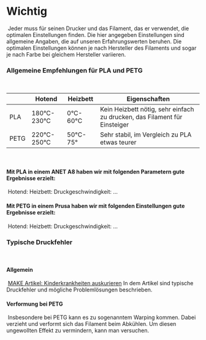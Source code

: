 # Wichtig
​
Jeder muss für seinen Drucker und das Filament, das er verwendet, die optimalen Einstellungen finden. Die hier angegeben Einstellungen sind allgemeine Angaben, die auf unseren Erfahrungswerten beruhen. Die optimalen Einstellungen können je nach Hersteller des Filaments und sogar je nach Farbe  bei gleichem Hersteller variieren.
​
### Allgemeine Empfehlungen für PLA und PETG
​

|  | Hotend | Heizbett | Eigenschaften |
|---|---|---|---|
| PLA | 180°C-230°C| 0°C-60°C | Kein Heizbett nötig, sehr einfach zu drucken, das Filament für Einsteiger |
| PETG | 220°C-250°C | 50°C-75° | Sehr stabil, im Vergleich zu PLA etwas teurer |
​
​
​
#### Mit PLA in einem ANET A8 haben wir mit folgenden Parametern gute Ergebnisse erzielt:
​
Hotend:
Heizbett:
Druckgeschwindigkeit:
...
​
​
#### Mit PETG in einem Prusa haben wir mit folgenden Einstellungen gute Ergebnisse erzielt:
​
Hotend:
Heizbett:
Druckgeschwindigkeit:
...
​
### Typische Druckfehler
​
#### Allgemein
​
[MAKE Artikel: Kinderkrankheiten auskurieren](http://www.makerworkshop.de/wp-content/uploads/2020/04/ch.18.01.026-032.pdf)
In dem Artikel sind typische Druckfehler und mögliche Problemlösungen beschrieben.
​
#### Verformung bei PETG
​
Insbesondere bei PETG kann es zu sogenanntem Warping kommen. Dabei verzieht und verformt sich das Filament beim Abkühlen. 
Um diesen ungewollten Effekt zu vermindern, kann man versuchen.